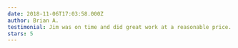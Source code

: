 ```yaml
---
date: 2018-11-06T17:03:58.000Z
author: Brian A.
testimonial: Jim was on time and did great work at a reasonable price. I would hire him again without question.
stars: 5
---
```

